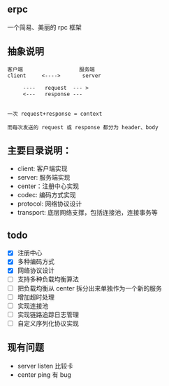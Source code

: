 ## erpc
一个简易、美丽的 rpc 框架


## 抽象说明

```
客户端                  服务端
client     <---->       server

     ----   request  --- >
     <---   response ---


一次 request+response = context

而每次发送的 request 或 response 都分为 header、body

```

## 主要目录说明：
- client: 客户端实现 
- server: 服务端实现
- center：注册中心实现
- codec:  编码方式实现
- protocol: 网络协议设计
- transport: 底层网络支撑，包括连接池，连接事务等


## todo
- [x] 注册中心
- [x] 多种编码方式
- [x] 网络协议设计
- [ ] 支持多种负载均衡算法
- [ ] 把负载均衡从 center 拆分出来单独作为一个新的服务
- [ ] 增加超时处理
- [ ] 实现连接池
- [ ] 实现链路追踪日志管理
- [ ] 自定义序列化协议实现

## 现有问题
- server listen 比较卡
- center ping 有 bug
